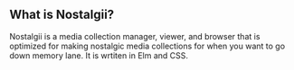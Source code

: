 ## What is Nostalgii?

Nostalgii is a media collection manager, viewer, and browser that is optimized for making nostalgic media collections for when you want to go down memory lane. It is wrtiten in Elm and CSS.
